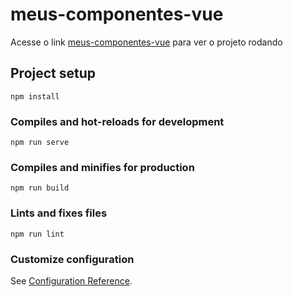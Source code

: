 # meus-componentes-vue

Acesse o link [meus-componentes-vue](https://lucasmdc.github.io/meus-componentes-vue/) para ver o projeto rodando

## Project setup
```
npm install
```

### Compiles and hot-reloads for development
```
npm run serve
```

### Compiles and minifies for production
```
npm run build
```

### Lints and fixes files
```
npm run lint
```

### Customize configuration
See [Configuration Reference](https://cli.vuejs.org/config/).
